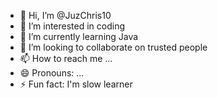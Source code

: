 - 👋 Hi, I’m @JuzChris10
- 👀 I’m interested in coding 
- 🌱 I’m currently learning Java
- 💞️ I’m looking to collaborate on trusted people 
- 📫 How to reach me ...
- 😄 Pronouns: ...
- ⚡ Fun fact: I'm slow learner 

<!---
JuzChris10/JuzChris10 is a ✨ special ✨ repository because its `README.md` (this file) appears on your GitHub profile.
You can click the Preview link to take a look at your changes.
--->
